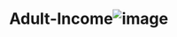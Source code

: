 # Adult-Income![image](https://github.com/kleintjesk/Adult-Income/assets/134343290/2b2fb70f-21e7-43e9-956f-adc4d932462c)
